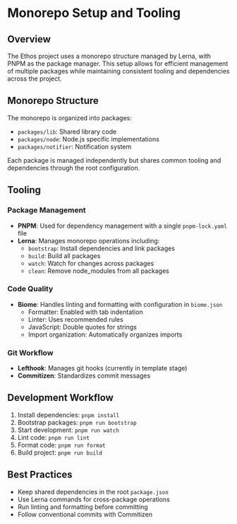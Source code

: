 # Monorepo Setup and Tooling

## Overview

The Ethos project uses a monorepo structure managed by Lerna, with PNPM as the package manager. This setup allows for efficient management of multiple packages while maintaining consistent tooling and dependencies across the project.

## Monorepo Structure

The monorepo is organized into packages:

- `packages/lib`: Shared library code
- `packages/node`: Node.js specific implementations
- `packages/notifier`: Notification system

Each package is managed independently but shares common tooling and dependencies through the root configuration.

## Tooling

### Package Management

- **PNPM**: Used for dependency management with a single `pnpm-lock.yaml` file
- **Lerna**: Manages monorepo operations including:
  - `bootstrap`: Install dependencies and link packages
  - `build`: Build all packages
  - `watch`: Watch for changes across packages
  - `clean`: Remove node_modules from all packages

### Code Quality

- **Biome**: Handles linting and formatting with configuration in `biome.json`
  - Formatter: Enabled with tab indentation
  - Linter: Uses recommended rules
  - JavaScript: Double quotes for strings
  - Import organization: Automatically organizes imports

### Git Workflow

- **Lefthook**: Manages git hooks (currently in template stage)
- **Commitizen**: Standardizes commit messages

## Development Workflow

1. Install dependencies: `pnpm install`
2. Bootstrap packages: `pnpm run bootstrap`
3. Start development: `pnpm run watch`
4. Lint code: `pnpm run lint`
5. Format code: `pnpm run format`
6. Build project: `pnpm run build`

## Best Practices

- Keep shared dependencies in the root `package.json`
- Use Lerna commands for cross-package operations
- Run linting and formatting before committing
- Follow conventional commits with Commitizen
